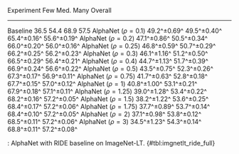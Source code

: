 Experiment                      Few         Med.         Many      Overall
-------------------     -----------  -----------  -----------  -----------
Baseline                       36.5         54.4         68.9         57.5
AlphaNet ($\rho=0.1$)   49.2^±0.69^  49.5^±0.40^  65.4^±0.16^  55.6^±0.19^
AlphaNet ($\rho=0.2$)   47.1^±0.86^  50.5^±0.34^  66.0^±0.20^  56.0^±0.16^
AlphaNet ($\rho=0.25$)  46.8^±0.59^  50.7^±0.29^  66.2^±0.25^  56.2^±0.23^
AlphaNet ($\rho=0.3$)   46.1^±1.16^  51.2^±0.50^  66.5^±0.29^  56.4^±0.21^
AlphaNet ($\rho=0.4$)   44.7^±1.13^  51.7^±0.39^  66.9^±0.24^  56.6^±0.22^
AlphaNet ($\rho=0.5$)   43.5^±0.75^  52.3^±0.26^  67.3^±0.17^  56.9^±0.11^
AlphaNet ($\rho=0.75$)  41.7^±0.63^  52.8^±0.18^  67.7^±0.15^  57.0^±0.12^
AlphaNet ($\rho=1$)     40.8^±1.00^  53.1^±0.21^  67.9^±0.18^  57.1^±0.11^
AlphaNet ($\rho=1.25$)  39.0^±1.28^  53.4^±0.22^  68.2^±0.16^  57.2^±0.05^
AlphaNet ($\rho=1.5$)   38.2^±1.22^  53.6^±0.25^  68.4^±0.17^  57.2^±0.06^
AlphaNet ($\rho=1.75$)  37.7^±0.89^  53.7^±0.14^  68.4^±0.10^  57.2^±0.05^
AlphaNet ($\rho=2$)     37.1^±0.98^  53.8^±0.12^  68.5^±0.11^  57.2^±0.06^
AlphaNet ($\rho=3$)     34.5^±1.23^  54.3^±0.14^  68.8^±0.11^  57.2^±0.08^

: AlphaNet with RIDE baseline on ImageNet-LT. {#tbl:imgnetlt_ride_full}
